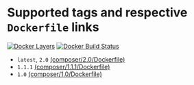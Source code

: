 # Supported tags and respective `Dockerfile` links
[![Docker Layers](https://images.microbadger.com/badges/image/ardeveloppement/composer.svg)][microbadger]
[![Docker Build Status](https://img.shields.io/docker/build/ardeveloppement/composer.svg)][dockerstore]

* `latest`, `2.0` [(composer/2.0/Dockerfile)](https://github.com/ArDeveloppement/docker-images/blob/master/composer/2.0/Dockerfile)
* `1.1.1` [(composer/1.1.1/Dockerfile)](https://github.com/ArDeveloppement/docker-images/blob/master/composer/1.1.1/Dockerfile)
* `1.0` [(composer/1.0/Dockerfile)](https://github.com/ArDeveloppement/docker-images/blob/master/composer/1.0/Dockerfile)

[microbadger]: https://microbadger.com/images/ardeveloppement/composer
[dockerstore]: https://store.docker.com/community/images/ardeveloppement/composer

